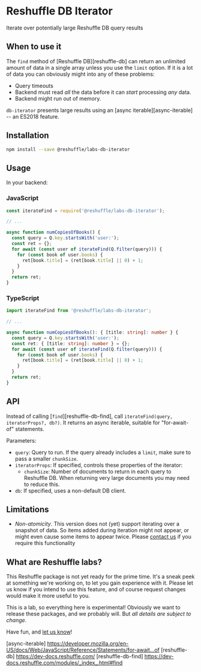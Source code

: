 # Reshuffle DB Iterator

Iterate over potentially large Reshuffle DB query results

## When to use it

The `find` method of [Reshuffle DB][reshuffle-db] can return an unlimited amount of
data in a single array unless you use the `limit` option.  If it is
a lot of data you can obviously might into any of these problems:

* Query timeouts
* Backend must read *all* the data before it can *start* processing
  _any_ data.
* Backend might run out of memory.

`db-iterator` presents large results using an [async
iterable][async-iterable] -- an ES2018 feature.

## Installation

```sh
npm install --save @reshuffle/labs-db-iterator
```

## Usage

In your backend:

### JavaScript

```js
const iterateFind = require('@reshuffle/labs-db-iterator');

// ...

async function numCopiesOfBooks() {
  const query = Q.key.startsWith('user:');
  const ret = {};
  for await (const user of iterateFind(Q.filter(query))) {
    for (const book of user.books) {
      ret[book.title] = (ret[book.title] || 0) + 1;
    }
  }
  return ret;
}
```

### TypeScript

```ts
import iterateFind from '@reshuffle/labs-db-iterator';

// ...

async function numCopiesOfBooks(): { [title: string]: number } {
  const query = Q.key.startsWith('user:');
  const ret: { [title: string]: number } = {};
  for await (const user of iterateFind(Q.filter(query))) {
    for (const book of user.books) {
      ret[book.title] = (ret[book.title] || 0) + 1;
    }
  }
  return ret;
}
```

## API

Instead of calling [`find`][reshuffle-db-find], call
`iterateFind(query, iteratorProps?, db?)`.  It returns an async
iterable, suitable for "for-await-of" statements.

Parameters:
* `query`: Query to run.  If the query already includes a `limit`,
  make sure to pass a smaller `chunkSize`.
* `iteratorProps`: If specified, controls these properties of the
  iterator:
  - `chunkSize`: Number of documents to return in each query to
    Reshuffle DB.  When returning very large documents you may need to
    reduce this.
* `db`: If specified, uses a non-default DB client.

## Limitations

* *Non-atomicity*.  This version does not (yet) support iterating over
  a snapshot of data.  So items added during iteration might not
  appear, or might even cause some items to appear twice.  Please
  [contact us](support@reshuffle.com) if you require this
  functionality

## What are Reshuffle labs?

This Reshuffle package is not yet ready for the prime time.  It's a
sneak peek at something we're working on, to let you gain experience
with it.  Please let us know if you intend to use this feature, and of
course request changes would make it more useful to you.

This is a lab, so everything here is experimental!  Obviously we want
to release these packages, and we probably will.  But _*all details are
subject to change*_.

Have fun, and [let us know](support@reshuffle.com)!


[async-iterable] https://developer.mozilla.org/en-US/docs/Web/JavaScript/Reference/Statements/for-await...of
[reshuffle-db] https://dev-docs.reshuffle.com/
[reshuffle-db-find] https://dev-docs.reshuffle.com/modules/_index_.html#find
